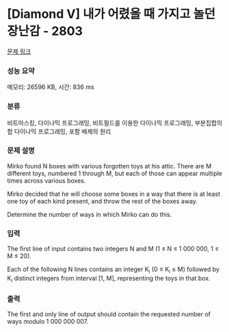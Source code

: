 # [Diamond V] 내가 어렸을 때 가지고 놀던 장난감 - 2803 

[문제 링크](https://www.acmicpc.net/problem/2803) 

### 성능 요약

메모리: 26596 KB, 시간: 836 ms

### 분류

비트마스킹, 다이나믹 프로그래밍, 비트필드를 이용한 다이나믹 프로그래밍, 부분집합의 합 다이나믹 프로그래밍, 포함 배제의 원리

### 문제 설명

<p>Mirko found N boxes with various forgotten toys at his attic. There are M different toys, numbered 1 through M, but each of those can appear multiple times across various boxes.</p>

<p>Mirko decided that he will choose some boxes in a way that there is at least one toy of each kind present, and throw the rest of the boxes away.</p>

<p>Determine the number of ways in which Mirko can do this.</p>

### 입력 

 <p>The first line of input contains two integers N and M (1 ≤ N ≤ 1 000 000, 1 ≤ M ≤ 20).</p>

<p>Each of the following N lines contains an integer K<sub>i</sub> (0 ≤ K<sub>i</sub> ≤ M) followed by K<sub>i</sub> distinct integers from interval [1, M], representing the toys in that box.</p>

### 출력 

 <p>The first and only line of output should contain the requested number of ways modulo 1 000 000 007.</p>

<p> </p>

